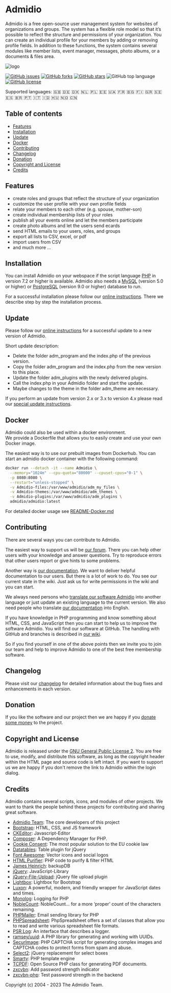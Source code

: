 # Admidio

Admidio is a free open-source user management system for websites of
organizations and groups. The system has a flexible role model so that
it’s possible to reflect the structure and permissions of your organization.
You can create an individual profile for your members by adding or removing
profile fields. In addition to these functions, the system contains several modules
like member lists, event manager, messages, photo albums, or a documents & files area.

![logo](https://www.admidio.org/images/mainpage_flying_icons.png)


[![GitHub issues](https://img.shields.io/github/issues/Admidio/admidio)](https://github.com/Admidio/admidio/issues)
[![GitHub forks](https://img.shields.io/github/forks/Admidio/admidio)](https://github.com/Admidio/admidio/network)
[![GitHub stars](https://img.shields.io/github/stars/Admidio/admidio)](https://github.com/Admidio/admidio/stargazers)
![GitHub top language](https://img.shields.io/github/languages/top/admidio/admidio)
[![GitHub license](https://img.shields.io/github/license/Admidio/admidio)](https://github.com/Admidio/admidio/blob/master/LICENSE.txt)

Supported languages: :gb: :de: :denmark: :netherlands: :poland: :estonia: :ukraine: :fr: :bulgaria: :finland: :greece: :sweden: :es: :brazil: :portugal: :it: :indonesia: :hungary: :norway: :cn:

## Table of contents

- [Features](#features)
- [Installation](#installation)
- [Update](#update)
- [Docker](#docker)
- [Contributing](#contributing)
- [Changelog](#changelog)
- [Donation](#donation)
- [Copyright and License](#copyright-and-license)
- [Credits](#credits)

## Features

- create roles and groups that reflect the structure of your organization
- customize the user profile with your own profile fields
- relate your members to each other (e.g. spouse, mother-son)
- create individual membership lists of your roles
- publish all your events online and let the members participate
- create photo albums and let the users send ecards
- send HTML emails to your users, roles, and groups
- export all lists to CSV, excel, or pdf
- import users from CSV
- and much more ...

## Installation

You can install Admidio on your webspace if the script language [PHP](https://www.php.net/) in version 7.2
or higher is available. Admidio also needs a [MySQL](https://www.mysql.com/) (version 5.0 or higher) or
[PostgreSQL](https://www.postgresql.org/) (version 9.0 or higher) database to run.

For a successful installation please follow our [online instructions](https://www.admidio.org/dokuwiki/doku.php?id=en:2.0:installation).
There we describe step by step the installation process.


## Update

Please follow our [online instructions](https://www.admidio.org/dokuwiki/doku.php?id=en:2.0:update) for a successful
update to a new version of Admidio.

Short update description:

- Delete the folder adm_program and the index.php of the previous version.
- Copy the folder adm_program and the index.php from the new version to this place.
- Update the folder adm_plugins with the newly delivered plugins.
- Call the index.php in your Admidio folder and start the update.
- Maybe changes to the theme in the folder adm_theme are necessary.

If you perform an update from version 2.x or 3.x to version 4.x please read our [special update instructions](https://www.admidio.org/dokuwiki/doku.php?id=en:2.0:update_to_version_4).


## Docker
Admidio could also be used within a docker environment. \
We provide a Dockerfile that allows you to easily create and use your own Docker image.

The easiest way is to use our prebuilt images from Dockerhub. You can start an admidio docker container with the following command:

```bash
docker run --detach -it --name Admidio \
  --memory="1024m" --cpu-quota="80000" --cpuset-cpus="0-1" \
  -p 8080:8080 \
  --restart="unless-stopped" \
  -v Admidio-files:/var/www/admidio/adm_my_files \
  -v Admidio-themes:/var/www/admidio/adm_themes \
  -v Admidio-plugins:/var/www/admidio/adm_plugins \
  admidio/admidio:latest
```
For detailed docker usage see [README-Docker.md](https://github.com/Admidio/admidio/blob/master/README-Docker.md)


## Contributing

There are several ways you can contribute to Admidio.

The easiest way to support us will be [our forum](https://forum.admidio.org). There you can help other
users with your knowledge and answer questions. Try to reproduce errors
that other users report or give hints to some problems.

Another way is [our documentation](https://www.admidio.org/dokuwiki/doku.php?id=en:2.0:index). We want to deliver helpful documentation to
our users. But there is a lot of work to do. You see our current state in the wiki.
Just ask us for write permissions in the wiki and you can start.

We always need persons who [translate our software Admidio](https://www.admidio.org/dokuwiki/doku.php?id=en:entwickler:uebersetzen) into another
language or just update an existing language to the current version.
We also need people who translate [our documentation](https://www.admidio.org/dokuwiki/doku.php?id=en:2.0:index) into English.

If you have knowledge in PHP programming and know something about HTML, CSS, and
JavaScript then you can start to help us to improve the software Admidio.
You will find our software at GitHub. The handling with GitHub and branches
is described in [our wiki](https://www.admidio.org/dokuwiki/doku.php?id=en:entwickler:fehlerkorrekturen_in_mehreren_versionen).

So if you find yourself in one of the above points then we invite you
to join our team and help to improve Admidio to one of the best free
membership software.

## Changelog

Please visit our [changelog](https://www.admidio.org/changelog.php) for detailed information about the bug fixes and enhancements in each version.

## Donation

If you like the software and our project then we are happy if you [donate some money](https://www.admidio.org/donate.php) to the project.

## Copyright and License

Admidio is released under the [GNU General Public License 2](https://github.com/Admidio/admidio/blob/master/LICENSE.txt). You are
free to use, modify, and distribute this software, as long as the copyright header
within the HTML page and source code is left intact. If you want to support
us we are happy if you don't remove the link to Admidio within the login
dialog.

## Credits

Admidio contains several scripts, icons, and modules of other projects.
We want to thank the people behind these projects for contributing
and sharing great software.

- [Admidio Team](https://github.com/Admidio/admidio/graphs/contributors): The core developers of this project
- [Bootstrap](https://getbootstrap.com/): HTML, CSS, and JS framework
- [CKEditor](http://ckeditor.com/): Javascript-Editor
- [Composer](https://getcomposer.org/): A Dependency Manager for PHP.
- [Cookie Consent](https://cookieconsent.insites.com/): The most popular solution to the EU cookie law
- [Datatables](https://www.datatables.net/): Table plugin for jQuery
- [Font Awesome](https://fontawesome.com/): Vector icons and social logos
- [HTML Purifier](http://htmlpurifier.org/): PHP code to purify & filter HTML
- [James Heinrich](http://www.silisoftware.com/): backupDB
- [jQuery](https://jquery.com/): JavaScript-Library
- [jQuery-File-Upload](https://blueimp.github.io/jQuery-File-Upload/): jQuery file upload plugin
- [Lightbox](https://ashleydw.github.io/lightbox/): Lightbox for Bootstrap
- [Luxon](https://moment.github.io/luxon/#/): A powerful, modern, and friendly wrapper for JavaScript dates and times.
- [Monolog](https://github.com/Seldaek/monolog/): Logging for PHP
- [NobleCount](https://tpgblog.com/NobleCount/): NobleCount… for a more ‘proper’ count of the characters remaining.
- [PHPMailer](https://github.com/PHPMailer/PHPMailer): Email sending library for PHP
- [PHPSpreadsheet](https://phpspreadsheet.readthedocs.io): PhpSpreadsheet offers a set of classes that allow you to read and write various spreadsheet file formats.
- [PSR Log](https://github.com/php-fig/log): An interface that describes a logger.
- [ramsey/uuid](https://github.com/ramsey/uuid): A PHP library for generating and working with UUIDs.
- [SecurImage](https://www.phpcaptcha.org/): PHP CAPTCHA script for generating complex images and CAPTCHA codes to protect forms from spam and abuse.
- [Select2](https://select2.github.io/): jQuery replacement for select boxes
- [Smarty](https://www.smarty.net/): PHP template engine
- [TCPDF](https://tcpdf.org/): Open Source PHP class for generating PDF documents.
- [zxcvbn](https://github.com/dropbox/zxcvbn): Add password strength indicator
- [zxcvbn-php](https://github.com/bjeavons/zxcvbn-php): Test password strength in the backend

Copyright (c) 2004 - 2023 The Admidio Team.
